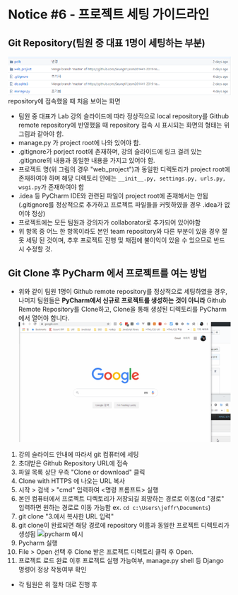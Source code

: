 # Notice #6 - 프로젝트 세팅 가이드라인
## Git Repository(팀원 중 대표 1명이 세팅하는 부분)
![정상 세팅된 github repository 구조](../assets/img/project_setting/project.png)
repository에 접속했을 때 처음 보이는 화면

* 팀원 중 대표가 Lab 강의 슬라이드에 따라 정상적으로 local repository를 Github remote repository에 반영했을 때 repository 접속 시 표시되는 화면의 형태는 위 그림과 같아야 함.
* manage.py 가 project root에 나와 있어야 함.
* .gitignore가 porject root에 존재하며, 강의 슬라이드에 링크 걸려 있는 .gitignore의 내용과 동일한 내용을 가지고 있어야 함.
* 프로젝트 명(위 그림의 경우 "web_project")과 동일한 디렉토리가 project root에 존재하여야 하며 해당 디렉토리 안에는 ```__init__.py, settings.py, urls.py, wsgi.py```가 존재하여야 함
* .idea 등 PyCharm IDE와 관련된 파일이 project root에 존재해서는 안됨(.gitignore를 정상적으로 추가하고 프로젝트 파일들을 커밋하였을 경우 .idea가 없어야 정상)
* 프로젝트에는 모든 팀원과 강의자가 collaborator로 추가되어 있어야함
* 위 항목 중 어느 한 항목이라도 본인 team repository와 다른 부분이 있을 경우 잘못 세팅 된 것이며, 추후 프로젝트 진행 및 채점에 불이익이 있을 수 있으므로 반드시 수정할 것.

## Git Clone 후 PyCharm 에서 프로젝트를 여는 방법
* 위와 같이 팀원 1명이 Github remote repository를 정상적으로 세팅하였을 경우, 나머지 팀원들은 **PyCharm에서 신규로 프로젝트를 생성하는 것이 아니라** Github Remote Repository를 Clone하고, Clone을 통해 생성된 디렉토리를 PyCharm에서 열어야 합니다.
![clone 예시](../assets/img/project_setting/clone.gif)
1. 강의 슬라이드 안내에 따라서 git 컴퓨터에 세팅
2. 초대받은 Github Repository URL에 접속
3. 파일 목록 상단 우측 "Clone or download" 클릭
4. Clone with HTTPS 에 나오는 URL 복사
5. 시작 > 검색 > "cmd" 입력하여 <명령 프롬프트> 실행
6. 본인 컴퓨터에서 프로젝트 디렉토리가 저장되길 희망하는 경로로 이동(cd "경로" 입력하면 원하는 경로로 이동 가능함 ex. ```cd c:\Users\jeffr\Documents```)
7. git clone "3.에서 복사한 URL 입력"
8. git clone이 완료되면 해당 경로에 repository 이름과 동일한 프로젝트 디렉토리가 생성됨
![pycharm 예시](../assets/img/project_setting/pycharm.gif)
9. Pycharm 실행
10. File > Open 선택 후 Clone 받은 프로젝트 디렉토리 클릭 후 Open.
11. 프로젝트 로드 완료 이후 프로젝트 실행 가능여부, manage.py shell 등 Django 명령어 정상 작동여부 확인

* 각 팀원은 위 절차 대로 진행 후  
